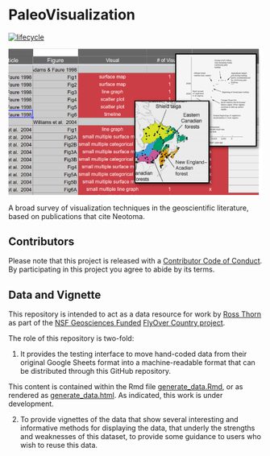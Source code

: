 # PaleoVisualization

[![lifecycle](https://img.shields.io/badge/lifecycle-experimental-orange.svg)](https://www.tidyverse.org/lifecycle/#experimental) 

![](images/visualization.png)

A broad survey of visualization techniques in the geoscientific literature, based on publications that cite Neotoma.

## Contributors

Please note that this project is released with a [Contributor Code of Conduct](CODE_OF_CONDUCT.md).  By participating in this project you agree to abide by its terms.

## Data and Vignette

This repository is intended to act as a data resource for work by [Ross Thorn](https://rossthorn.github.io/) as part of the [NSF Geosciences Funded](https://www.nsf.gov/awardsearch/showAward?AWD_ID=1550855&HistoricalAwards=false) [FlyOver Country project](http://flyovercountry.io).

The role of this repository is two-fold:

1.  It provides the testing interface to move hand-coded data from their original Google Sheets format into a machine-readable format that can be distributed through this GitHub repository.

This content is contained within the Rmd file [generate_data.Rmd](), or as rendered as [generate_data.html](http://htmlpreview.github.io/?https://github.com/NeotomaDB/PaleoVisualization/blob/master/generate_data.html).  As indicated, this work is under development.

2.  To provide vignettes of the data that show several interesting and informative methods for displaying the data, that underly the strengths and weaknesses of this dataset, to provide some guidance to users who wish to reuse this data.